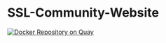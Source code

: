 # SSL-Community-Website

[![Docker Repository on Quay](https://quay.io/repository/kelwing/ssl-community-website/status "Docker Repository on Quay")](https://quay.io/repository/kelwing/ssl-community-website)
